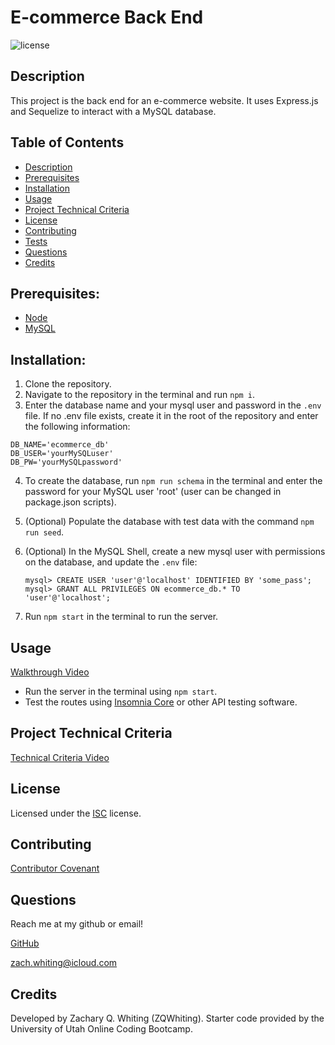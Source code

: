 # E-commerce Back End
![license](https://img.shields.io/badge/License-ISC-blue)

<a name='description'></a>
## Description
This project is the back end for an e-commerce website. It uses Express.js and Sequelize to interact with a MySQL database.

## Table of Contents
* [Description](#Description)
* [Prerequisites](#Prerequisites)
* [Installation](#Installation)
* [Usage](#Usage)
* [Project Technical Criteria](#Tech)
* [License](#License)
* [Contributing](#Contributing)
* [Tests](#Tests)
* [Questions](#Questions)
* [Credits](#Credits)

<a name='Prerequisites'></a>
## Prerequisites:
* [Node](https://nodejs.org/en/)
* [MySQL](https://www.mysql.com/)

<a name='installation'></a>
## Installation:
1. Clone the repository.
2. Navigate to the repository in the terminal and run `npm i`.
3. Enter the database name and your mysql user and password in the `.env` file. If no .env file exists, create it in the root of the repository and enter the following information:
```
DB_NAME='ecommerce_db'
DB_USER='yourMySQLuser'
DB_PW='yourMySQLpassword'
```
4. To create the database, run `npm run schema` in the terminal and enter the password for your MySQL user 'root' (user can be changed in package.json scripts).
5. (Optional) Populate the database with test data with the command `npm run seed`.
6. (Optional) In the MySQL Shell, create a new mysql user with permissions on the database, and update the `.env` file:
    ```
    mysql> CREATE USER 'user'@'localhost' IDENTIFIED BY 'some_pass';
    mysql> GRANT ALL PRIVILEGES ON ecommerce_db.* TO 'user'@'localhost';
    ```

7. Run `npm start` in the terminal to run the server.

<a name='usage'></a>
## Usage
[Walkthrough Video](https://youtu.be/rE0WAeie1BQ)
* Run the server in the terminal using `npm start`.
* Test the routes using [Insomnia Core](https://insomnia.rest/) or other API testing software.

<a name='tech'></a>
## Project Technical Criteria
[Technical Criteria Video](https://youtu.be/63-G1NJwsmk)

<a name='license'></a>
## License
Licensed under the [ISC](./docs/LICENSE.txt) license.

<a name='contributing'></a>
## Contributing
[Contributor Covenant](./docs/contributor-covenant.txt)

<a name='questions'></a>
## Questions
Reach me at my github or email!

[GitHub](https://github.com/ZQWhiting)

<zach.whiting@icloud.com>

<a name='credits'></a>
## Credits
Developed by Zachary Q. Whiting (ZQWhiting).
Starter code provided by the University of Utah Online Coding Bootcamp.
